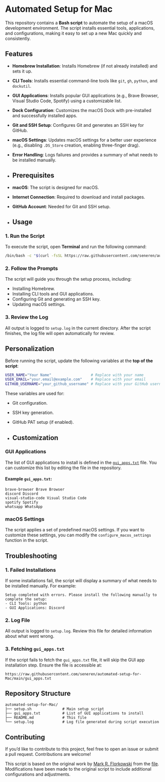 # Automated Setup for Mac

This repository contains a **Bash script** to automate the setup of a macOS development environment. The script installs essential tools, applications, and configurations, making it easy to set up a new Mac quickly and consistently.

## Features

- **Homebrew Installation**: Installs Homebrew (if not already installed) and sets it up.
- **CLI Tools**: Installs essential command-line tools like `git`, `gh`, `python`, and `dockutil`.
- **GUI Applications**: Installs popular GUI applications (e.g., Brave Browser, Visual Studio Code, Spotify) using a customizable list.
- **Dock Configuration**: Customizes the macOS Dock with pre-installed and successfully installed apps.
- **Git and SSH Setup**: Configures Git and generates an SSH key for GitHub.
- **macOS Settings**: Updates macOS settings for a better user experience (e.g., disabling `.DS_Store` creation, enabling three-finger drag).
- **Error Handling**: Logs failures and provides a summary of what needs to be installed manually.

- ## Prerequisites

- **macOS**: The script is designed for macOS.
- **Internet Connection**: Required to download and install packages.
- **GitHub Account**: Needed for Git and SSH setup.

- ## Usage

### 1. Run the Script
To execute the script, open **Terminal** and run the following command:

```bash
/bin/bash -c "$(curl -fsSL https://raw.githubusercontent.com/seneren/automated-setup-for-Mac/main/setup.sh)"
```

### 2. Follow the Prompts
The script will guide you through the setup process, including:
- Installing Homebrew.
- Installing CLI tools and GUI applications.
- Configuring Git and generating an SSH key.
- Updating macOS settings.

### 3. Review the Log
All output is logged to `setup.log` in the current directory. After the script finishes, the log file will open automatically for review.

## Personalization

Before running the script, update the following variables at the **top of the script**:

```bash
USER_NAME="Your Name"                  # Replace with your name
USER_EMAIL="your.email@example.com"    # Replace with your email
GITHUB_USERNAME="your_github_username" # Replace with your GitHub username
```

These variables are used for:
- Git configuration.
- SSH key generation.
- GitHub PAT setup (if enabled).

- ## Customization

### GUI Applications
The list of GUI applications to install is defined in the [`gui_apps.txt`](https://raw.githubusercontent.com/seneren/automated-setup-for-Mac/main/gui_apps.txt) file. You can customize this list by editing the file in the repository.

#### Example `gui_apps.txt`:
```
brave-browser Brave Browser
discord Discord
visual-studio-code Visual Studio Code
spotify Spotify
whatsapp WhatsApp
```

### macOS Settings
The script applies a set of predefined macOS settings. If you want to customize these settings, you can modify the `configure_macos_settings` function in the script.

## Troubleshooting

### 1. Failed Installations
If some installations fail, the script will display a summary of what needs to be installed manually. For example:
```
Setup completed with errors. Please install the following manually to complete the setup:
- CLI Tools: python
- GUI Applications: Discord
```

### 2. Log File
All output is logged to `setup.log`. Review this file for detailed information about what went wrong.

### 3. Fetching `gui_apps.txt`
If the script fails to fetch the `gui_apps.txt` file, it will skip the GUI app installation step. Ensure the file is accessible at:
```
https://raw.githubusercontent.com/seneren/automated-setup-for-Mac/main/gui_apps.txt
```

## Repository Structure

```
automated-setup-for-Mac/
├── setup.sh              # Main setup script
├── gui_apps.txt          # List of GUI applications to install
├── README.md             # This file
└── setup.log             # Log file generated during script execution
```

## Contributing

If you’d like to contribute to this project, feel free to open an issue or submit a pull request. Contributions are welcome!

This script is based on the original work by [Mark R. Florkowski](https://github.com/markflorkowski) from the [file](https://github.com/markflorkowski/markflorkowski/blob/main/public/setup.sh).
Modifications have been made to the original script to include additional configurations and adjustments.
